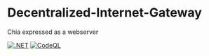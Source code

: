 # Decentralized-Internet-Gateway
Chia expressed as a webserver

[![.NET](https://github.com/Datalayer-Storage/Decentralized-Internet-Gateway/actions/workflows/dotnet.yml/badge.svg)](https://github.com/Datalayer-Storage/Decentralized-Internet-Gateway/actions/workflows/dotnet.yml)
[![CodeQL](https://github.com/Datalayer-Storage/Decentralized-Internet-Gateway/actions/workflows/github-code-scanning/codeql/badge.svg)](https://github.com/Datalayer-Storage/Decentralized-Internet-Gateway/actions/workflows/github-code-scanning/codeql)
